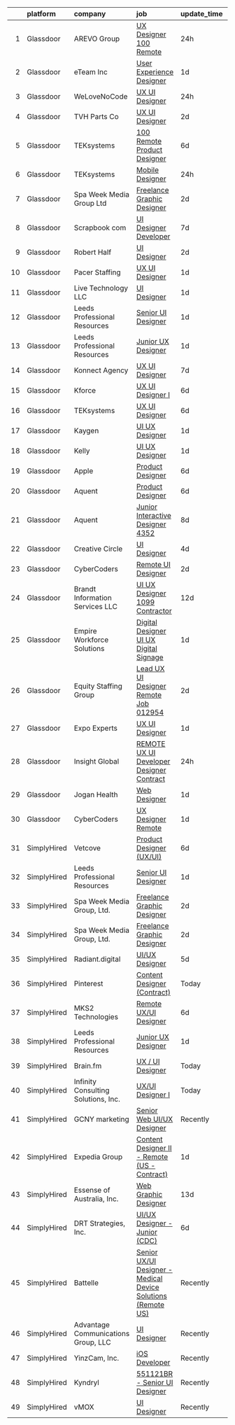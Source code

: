 

|    | platform    | company                             | job                                                                                                                                                                                                                                                                                                                                                                                                                                                                                                                                                                                                                                                                                                                                                                                                                                                                                                                                                                                                                                                                                                                                                                                                                                                                                                                                                                                                                                                                                                                                                                                                  | update_time   | location            |
|---:|:------------|:------------------------------------|:-----------------------------------------------------------------------------------------------------------------------------------------------------------------------------------------------------------------------------------------------------------------------------------------------------------------------------------------------------------------------------------------------------------------------------------------------------------------------------------------------------------------------------------------------------------------------------------------------------------------------------------------------------------------------------------------------------------------------------------------------------------------------------------------------------------------------------------------------------------------------------------------------------------------------------------------------------------------------------------------------------------------------------------------------------------------------------------------------------------------------------------------------------------------------------------------------------------------------------------------------------------------------------------------------------------------------------------------------------------------------------------------------------------------------------------------------------------------------------------------------------------------------------------------------------------------------------------------------------|:--------------|:--------------------|
|  1 | Glassdoor   | AREVO Group                         | [UX Designer 100  Remote](https://www.glassdoor.com/partner/jobListing.htm?pos=103&ao=1110586&s=58&guid=00000183ac1c9b0a9f630204607a7775&src=GD_JOB_AD&t=SR&vt=w&ea=1&cs=1_bd07cdac&cb=1665039899823&jobListingId=1008186496256&cpc=5EFBB0462F9C6B7A&jrtk=3-0-1gem1p6plkluq801-1gem1p6q8i9hv800-c6a109fc4b7fca78--6NYlbfkN0BCLW45RZuRc772PykXY_iXs7CHdsEvuP3whbuRYvlLzUPBgski3_CRPHCklom68OufgfnyGmehqYY5D6psnNEU3Tkqh43vct9hlhMgcxuA_nYMc48eA8awMLFrNdrpefARz6hvW1NqpP5atpkWdJb_ES3HBe9miWwip40AbVBo-Fag_eJSaAipqmQndgZXxTD6N8k42pD3rWl6r6M4uBcT-UxmZHMAn6nq7c-dFplwR07nxXJNH1uXvNNea3Q1KajUDmhYK6O_OMfp1okv6Ld5vr9LeD42f2pM0cp2ZzPKSphPprYU5rPZ1sjoROjiEn5BqG3quAiLJexi6HU2ofSktBPiiMFtxfGZkQTlKTlCTeCiY7HIBvXiurvR1Mc21loXRiY6cyN_IbpXvHi5azltuIBN4xNbui8JSIMwHYC3FayPuuC3V9HJ8r_5lkwOo5Dc6jkx0kGQKWYm3Sasgy8qTEJCwz-RLe3N3JZWMg2kGGPZ_KoaiB_FACycSAqnR0yrEiVqEQca0HkqiqnGDh7i)                                                                                                                                                                                                                                                                                                                                                                                                                                                                                                                                                                                                                                                                                                                   | 24h           | Remote              |
|  2 | Glassdoor   | eTeam Inc                           | [User Experience Designer](https://www.glassdoor.com/partner/jobListing.htm?pos=118&ao=1110586&s=58&guid=00000183ac1c9b0a9f630204607a7775&src=GD_JOB_AD&t=SR&vt=w&ea=1&cs=1_88e39008&cb=1665039899830&jobListingId=1008183436282&cpc=3BA4CE39D5B5DEF5&jrtk=3-0-1gem1p6plkluq801-1gem1p6q8i9hv800-a2b25515c5c8be91--6NYlbfkN0Dtmpfj98iB4C0jJJOWen3Era3IQfJzNZ4PFwBIKpo80E20bU78zJ3qEgsYTK5DSPznWHrABBfzGG8HtWEq6CanRE227831UICOnStcOCuvp3w9bu9zsbdeJzwTnwCaodl1_qcVUP-dEmOEhYtmiJkmaglaaHDF56PDHaVMsHxRn-Re0KDdSN_3QTJw1WZjUJ6tGKrjIs52H7WRegNOjJ-0FgP6UFbpBKsVTSiY5F1Knf82VsT97fLvL6AmxTEYh83K2hx4o7FnCSLTv06Z6CrOCXRrSskvl23xttXwhsD5JW_JbbB-W4z0_QMUsgHUEaT-RH35Edgw6X_zvQ1icgc2-q6yr1UZsvlPDpMNEv0LqZO5dJjHejR_zHJ0zufZW7nnjqQw9naVWfTCeHSxfzKimC6zSgHZ5CBQxacj9Kmgo3X7z7pHYBjio5ftv7rczTjItQLmJa0QU_upvyl62IZAGuQczSivZCmPLZAfqSgy8dbH_s26sLzlC8T7u60YKQH2sSBpsw51RmzSHYLdj4Iq)                                                                                                                                                                                                                                                                                                                                                                                                                                                                                                                                                                                                                                                                                                                  | 1d            | Remote              |
|  3 | Glassdoor   | WeLoveNoCode                        | [UX UI Designer](https://www.glassdoor.com/partner/jobListing.htm?pos=128&ao=1136043&s=58&guid=00000183ac1c9b0a9f630204607a7775&src=GD_JOB_AD&t=SR&vt=w&ea=1&cs=1_1adcc5cd&cb=1665039899833&jobListingId=1008186773880&jrtk=3-0-1gem1p6plkluq801-1gem1p6q8i9hv800-3590fe4d178254ff-)                                                                                                                                                                                                                                                                                                                                                                                                                                                                                                                                                                                                                                                                                                                                                                                                                                                                                                                                                                                                                                                                                                                                                                                                                                                                                                                 | 24h           | Remote              |
|  4 | Glassdoor   | TVH Parts Co                        | [UX UI Designer](https://www.glassdoor.com/partner/jobListing.htm?pos=109&ao=1110586&s=58&guid=00000183ac1c9b0a9f630204607a7775&src=GD_JOB_AD&t=SR&vt=w&cs=1_6c210030&cb=1665039899827&jobListingId=1008181314522&cpc=6BF42D0955AE9A34&jrtk=3-0-1gem1p6plkluq801-1gem1p6q8i9hv800-dfa17907e39ed4c6--6NYlbfkN0AvHsqCkho3iB9eMZ315WanebSvq4XLHcvFvsRhoDrh-lzHBipZYOYi_dAkvB6mfMampkPUgzYq5hikUq84VlR5TWPft_H5qjR5hyXwJRISQnXmsle4Zk5mJCcogZa-M0LTWYnc3PYWin1_j5nXfRsxJ7x6T3DmZQuOmsbAkLG0cNUDqvELtZM-6fDpp0qKk9gGmLNZcly8uFu0oM5OQdkc4bzECcVacpzGFGxq7j9sqCd3LUa7zXieGit0CbOdAlFX7Gj98ZkQVVXxiCg5mGVz3EvMqX4qFjwWNuRYpZY7_1zsxSm8jZ1DyiWa1uK88hqA9HyDhGn4PGa-nTeI6XQC_2JXmZL4vPWzPyrNJ13BuG-sYwlB81luImJT0kzR5uwYeKvbiLMZShjMQtzycWcsBzS6IAvx4T6N4qesu1U593KPwS-yMEcOIJsKIcLHtzRiVveYTMC7oyaLrFF5qlJCAV13nOZERsb8njr7VmdL-nhY5TE0LB-exG_gE1i8sMg0i1ZqjyuhHRM_rFAzeO9grz6cx6L6ny3QGXDi8R-GGhfq-OCkScqxj1QM8sI2BD8%3D)                                                                                                                                                                                                                                                                                                                                                                                                                                                                                                                                                                                                                                                                                   | 2d            | Olathe, KS          |
|  5 | Glassdoor   | TEKsystems                          | [100  Remote Product Designer](https://www.glassdoor.com/partner/jobListing.htm?pos=126&ao=1110586&s=58&guid=00000183ac1c9b0a9f630204607a7775&src=GD_JOB_AD&t=SR&vt=w&cs=1_369905fa&cb=1665039899832&jobListingId=1008172766172&cpc=3BA4CE39D5B5DEF5&jrtk=3-0-1gem1p6plkluq801-1gem1p6q8i9hv800-44432d57cc0f1c24--6NYlbfkN0AuKz8EBO1xHDEL7V2YF9xF3dC_I9B9i-Zw2Jh8clPMK3KTieKealHQMRxLfyLBLKJ4QXP66uOfd8FmCQ3UT1BNMPu0X8KDlnWmg-c6qTsuJoC-zhwBKqrMHH0jvmo1f0NkdLzQFcgBIe7NEkrP687viMG5poQoSKDrSdw9r5NobAkA9_Bj6Gsla4Qsyo8xnrtUiC9ivBCbnT4gDT4f8qlA9mAcSsWnosPBOw8M9ZE7BNA65hSkjndEDkTlQofBhqFWjnjSXYFooAkZmGBALcqHbd0_dfUf6wF5U_8_vmQpeP7LGHE8gEGAi5ZHqOuVySgWEy6MJmgJXAANv2fJsdCp_1KBBAUIry1_Q2_q2Yh2NcyTGG7-gQgwBApJ3Sc4krvDDYzMlcViAMNfu8-s_aFSDpbl4CFr-ddQJzIsPEICoxEee3DskNxc2o8v-wY-SQzM9cuEx1PDItBDCrq2SaiCoy2gnpH38hZfYhtXrrsnrsRNLpNmaPYeFUUeLh_gMdM-FYCOp_UuIp3ZcliWPBOrHNBfRbsv5G4vLaXuAhbEFYROGq8-Fa4QWhf3-CskrER1UBoByFOvi6SgZmNFLrirUTI6dkDa0Slhi18UfUbqwzQoz7_dcsCupquC4Yu0lelYiV545MZSbzUwdVljaHZsOo-6mgCtQ-xVfRZSmdj1s1moV2pwCU-0jr0nUIQeXSmo4kLNErFzwQQOxM0c8ZyH2SPYwzyo5R1Xg0iUIHNw2yNyc1o702SdxopXbYXlE2tihNaRUie9mEQEOeZOpZNdxd5COJ21TBXfgq5kvRqlbDDfihJ79yY2kpsHQ4sxroDen4AFgCb6UNQcbn4bOeAtPgLijqkZXdVn29uOjqx3vXZntK3mhRx3NYbkmTWasvdkqz083dnrcVfryuaJWSQM240Afy7yxEYEtwX2bntSNTm02HiAjoMcHr9gv8A7vjoJ6O0SSCBkFsIv-G-C-5Fa)                                                                                                                                                                                                                                                   | 6d            | Boston, MA          |
|  6 | Glassdoor   | TEKsystems                          | [Mobile Designer](https://www.glassdoor.com/partner/jobListing.htm?pos=122&ao=1110586&s=58&guid=00000183ac1c9b0a9f630204607a7775&src=GD_JOB_AD&t=SR&vt=w&cs=1_a4bfdf4b&cb=1665039899831&jobListingId=1008186451823&cpc=AC285F3A3ECA6BB0&jrtk=3-0-1gem1p6plkluq801-1gem1p6q8i9hv800-12c22d1d850e80d7--6NYlbfkN0AuKz8EBO1xHDEL7V2YF9xF3dC_I9B9i-Zw2Jh8clPMK3KTieKealHQMRxLfyLBLKK_8FihNomUc_AO9DGK-y-kY-j6exqdXQi9yKZ8W4BnVdR_Qxeu1BrDTaoAR1RwssuW-AWz3gNlZHpUhor70fIyp-NZtE59MtF0GVSX5GOWElCi0DywJDfWOJdwAYjUR6l_rZOuowvWETubK3vBpNvutAp2wCp7_m3nomUOMlXoo2gW46_-4r52qFsFaArVVhfSGc0cSXkJ797TZF510FyPC9tsaiR5quOToNHAZXG3_Ra3yZ6bk7H8jOXAvku7Oe9xCmnQQBXPJ-wV1LQ_3ODMxcanB6spwP4Z6VCrQSLykFDyljuZHj2S4te-0WF3dArZZarBZ89B8xMavrWEVqiS22IIxPGIpHFyfnZTDcjUsVpdPC03v8REs_za0zXlySCGsoTYk4OBsMqveWnbA8IQaL4lKERVgYHeJTqJObULPnK-DhKjJFj0BuqFrITMhbFhPEcwn3oIkWTcxWSsu28R5qCD3sShMh8yIq1z6il1wMUV3-f_XGmwryl0OHtA0mRJCRs46i1UVQEy8lQoAFUzVBGTSA0qwYy8yCI-_mUV4PkEG-rXauWBToowHZjKqbnoy92SeGIJSJpuHNsEr3E0NP7SAGUYl5ZGUmogpiWMbfj-djTdbp64RlQAuXUV9-HLhRSJ5XEJbeMGOB6JBx2Ukw8H-UHGc8ci4tE3wXVz-gvEZtPWL2GHpmsgN_6ZT7Sqe4P0JeMmKT9a1BjtVCIhsmFECp7R-lbPhLokTDx2ig-yuwqWJGiVklXO3azy4II8yRmJV2TqW40Vg_QeBTOJEWtf2fciA3mexkt0xuBHahiLzmaCi2pqw_UO2tK6K0yk_xN6Tyt7844lRQUXil3X4a_szDXAHDTZYE2WJJEl55rd5_X4niB-75Jao85vtxIem7qeTvhvgZS6BxiQNdyJtGWAsf8trGu7iopA-Jp1aA%3D%3D)                                                                                                                                                                                                                                    | 24h           | Saint Louis, MO     |
|  7 | Glassdoor   | Spa Week Media Group  Ltd           | [Freelance Graphic Designer](https://www.glassdoor.com/partner/jobListing.htm?pos=102&ao=1110586&s=58&guid=00000183ac1c9b0a9f630204607a7775&src=GD_JOB_AD&t=SR&vt=w&ea=1&cs=1_3f1d91ad&cb=1665039899821&jobListingId=1008181262791&cpc=A65DF3A704A48F9B&jrtk=3-0-1gem1p6plkluq801-1gem1p6q8i9hv800-aff8567d6b7d4b5f--6NYlbfkN0Ccz91IikEUpXkkAqmC46vnVGGSbrSQJDjRi725E1r7c1AqDusr12jHHKSffQxsfs1ettvMD2a6gAwyXEGHc4Mon8Fa7XS3go0xxN7GTYr-MEFGROXmPWd2L1VIFDWwC8xOUcVMxBaiy88ZX39fIn6vRD4Zr76ZG1tzqg485Caipe6zFlAEwFg3A25wEMl--WXZfMAK8L11HHOHZNAo9VcxTYQ9jfREaie6tY13lc88YGZkf2mElv8UX0_FUcvCdC-X3SDLKyVYc7fwr3c6z1GYOT7oEcgoy4YsDXDG0I1LoCOl9n3-FN_wAX566dNa7ihfarzAaHx-YJkh1gQNUS9FI3tYbuXdsAphLBABcMNfkSY5RqVCkb6GLqGNBRm0np9gjIbiV-0gEW4HCMViZNXTfJj1bMGMm0fcSiOPh3X9_qqaPWciWGxRiJolJj1CEI2KZpTZT7pEl6ut4NrxlmNd2eppxFRp2hcCV0NMv-WvoCY65_Qvvult99YOVuzW3k5QgLCFIqmG1Q%3D%3D)                                                                                                                                                                                                                                                                                                                                                                                                                                                                                                                                                                                                                                                                                                                    | 2d            | Remote              |
|  8 | Glassdoor   | Scrapbook com                       | [UI Designer Developer](https://www.glassdoor.com/partner/jobListing.htm?pos=101&ao=1110586&s=58&guid=00000183ac1c9b0a9f630204607a7775&src=GD_JOB_AD&t=SR&vt=w&ea=1&cs=1_cad35d39&cb=1665039899819&jobListingId=1008168650416&cpc=20E46BB5786CE82A&jrtk=3-0-1gem1p6plkluq801-1gem1p6q8i9hv800-62b34dc2ac0b666f--6NYlbfkN0C1yppl-0ekVUoPe3ZKhKQjCocelex8BczS8oiB1y4H6D5mfhWtO58RS_RPbOjQdgdRpZVKCGkuKevbwxgGfsFKUckQKEEjV0lThO3FJ3CpAhFzxwLzD4t2KKMDT4tJo97gxIsJtm8mFW-2M-9v8-Necl0GviZ8_EnnmdTJ12_ddQeQaXotJQFyCf0SWF8os7Cy86rKSjSis2uJfRVbHzMbXO2DpiFMVtSE7n_2CQQB5cYMqQpibk7tlarzjkF21FBM6ys-elJz5pfrIopQwunhX2Z-UTSRRlKJ-KDdALrI7GwYPJh65Tjdqsww5ADW-5ib_jVKRH2ebQ_vPipccTA6uUcohEMtiDapZhMWfSXE9c7my7SumEYz4iZ39JN9r0jd0VX3ei7hNd3UyXA2xPL8an-eUTXBX5NDDwpc_IENW5wNaJzkfj9mjAT-NMeS_uFvPq9mFf6vBq_SHaj0GO1stpVdumZbvyxN6CuuU_TR6fWN_Rr5RqIWsSedPghTEKsc6Xk7XqNcc4_nuIELpLnC)                                                                                                                                                                                                                                                                                                                                                                                                                                                                                                                                                                                                                                                                                                                     | 7d            | Gilbert, AZ         |
|  9 | Glassdoor   | Robert Half                         | [UI Designer](https://www.glassdoor.com/partner/jobListing.htm?pos=119&ao=1110586&s=58&guid=00000183ac1c9b0a9f630204607a7775&src=GD_JOB_AD&t=SR&vt=w&ea=1&cs=1_bcc2e5f6&cb=1665039899830&jobListingId=1008181309373&cpc=C4A69CCDBB3B9599&jrtk=3-0-1gem1p6plkluq801-1gem1p6q8i9hv800-54c2c1747816ef52--6NYlbfkN0CpzDdaQkua3np5pkmj49lKioZwmwxQ-yx5plwbYmV_M5QDgP5U2s8pTcIrES5uNWEKEzOfTa809o2Rnu2v6jkewTx1E61nzB7Rep10S9jJWnYUmBAM-CyiqP7OzEPgCR0WlcHnld8831fBGBXqI2LsLHLNL7F4uDiT8EV5f_hiSP4KGNtoyWc9gvX0EoFFJ8MOYs8WKiPNkJPCe9pdi_vQfoeSEpmc_5yBSDrkEZ0tWco4NFbgQGnQy9xc3G7esoblLFdxJ7ZENwI_uHQG0i8P-vbBCNkD79VIk6_OzZ_5TXah9EIZk3c2lJFcBOBinaYknwmDqRoK5wJDMPMcMqBxgOUm7UOYqqWJ4oyJnwisEpN1MjeKgdh4zPCX6JYyvNu3vyjmcq0Zu7Ho9phokBrpTSXm3Djhng_ntcJVAB4iZaZuCj2xCwXBeZ8ElW556SmyOcfoTfYAzNLMARmkhCYNuTBoY70X9G1IJzACYUMSekYv26YLnOIn3lwf5n4lj7-xUWSBQYoX7-mX3-FT6HjWD8_19tlRR1cSxmAptYsnJbx8ghzTAg32)                                                                                                                                                                                                                                                                                                                                                                                                                                                                                                                                                                                                                                                                                               | 2d            | Minneapolis, MN     |
| 10 | Glassdoor   | Pacer Staffing                      | [UX UI Designer](https://www.glassdoor.com/partner/jobListing.htm?pos=117&ao=1110586&s=58&guid=00000183ac1c9b0a9f630204607a7775&src=GD_JOB_AD&t=SR&vt=w&ea=1&cs=1_f5aa1308&cb=1665039899829&jobListingId=1008183267412&cpc=3BA4CE39D5B5DEF5&jrtk=3-0-1gem1p6plkluq801-1gem1p6q8i9hv800-39fc315f9831da2a--6NYlbfkN0C9NbM5eTIyBy5lsQEfjp0LiR4ZnSOO0g4plUqowSZMmwKNhg9sK_ssyMkRY9ssskwUouF16jOGolI5GI6Ra1sLXFsj5BsiRidYcI6ur-Jww3E6W2vdbxAJrCy4xbLZm1vzZmdrVUSG_iLriCnJBcgfAEUSU5hhC-vVKOEOVhgxnUg-S15IFM9Iaj-65SN2qcBZRMNvcqRkNLjmXWQxVDLx_-bB6sBf-GjY31NbZ4p2sA2o9Xyv-B8FNnCQGIuKDSTTgowW76AUk-mKUw-ykyJkBAozOwsaCRyGi_bazg8mpv4rBH4lD9qhVBRH6HYRHGeGJLZeNia4_PBX9_VepTbF5N1jnqYthSf9Z4882X1sKTObIPzZOrHEQ7H1jZJzFMh7qUhxj76ksnz_hg0y-HQpxQ3Sc7nl99L8fCFsp8gJI5Xj4m186CrKiljY_4r2ofAOFwxWd9x3Y8FS9bg0EA5sC9gYBpyRGUTFuY6aO3tgNdiKmfrle1AkJQu0pOL4YWo%3D)                                                                                                                                                                                                                                                                                                                                                                                                                                                                                                                                                                                                                                                                                                                                              | 1d            | Los Angeles, CA     |
| 11 | Glassdoor   | Live Technology LLC                 | [UI Designer](https://www.glassdoor.com/partner/jobListing.htm?pos=105&ao=1110586&s=58&guid=00000183ac1c9b0a9f630204607a7775&src=GD_JOB_AD&t=SR&vt=w&ea=1&cs=1_2cb60682&cb=1665039899825&jobListingId=1008183607488&cpc=ACAF1607C5C1E404&jrtk=3-0-1gem1p6plkluq801-1gem1p6q8i9hv800-92c4ecf9a4398213--6NYlbfkN0DLxniXb9xd09bch3T7EymxCrgj1jiT2kSu__xrmi42oGxIZ5iwolQYt_NHuNc-Ly02zgKKpNc9nwUmbPAmKYKeStebBsMV6r8WXAt41KKwtJeGSeEi-ffia4EeuIgHLDd7QxTbaLoiDU7OqqwYa3ArDGvEFbsIODnRtCc3l9tydN_y-UWhLQ6Tm3cu_cd9-e-4yeX_zrrx8bztSS2GltAkfjYGvnSQOrIRTg5FTnDDwGj-odYBebIjQ5Q6be4wOpaqzUuef60b7EuTtAP1U_kAcKbDKAuVrbAdkKffry9pecQore_WHyfmFwDTx5tqsMPLjtLJmy5W71ocDnzGZLQxnyAOevrW_wass-Qs4rjoC3k5iQ7GrQN3q1brJhRw5Y0QF3k_lV-AVWtlFd8e729pzrrY_rthkSIq3Y3r5SBF2PaFoibpjWz1byoV7POYdm1ik4oAZn-DZnZOpMRzG1lkh6B0JhUw93l0y1_CWGHGQOVC0BHXH392Ht93exnje_tBf8JKD7Y7jQ%3D%3D)                                                                                                                                                                                                                                                                                                                                                                                                                                                                                                                                                                                                                                                                                                                                   | 1d            | Allen, TX           |
| 12 | Glassdoor   | Leeds Professional Resources        | [Senior UI Designer](https://www.glassdoor.com/partner/jobListing.htm?pos=110&ao=1110586&s=58&guid=00000183ac1c9b0a9f630204607a7775&src=GD_JOB_AD&t=SR&vt=w&ea=1&cs=1_b5f3a729&cb=1665039899828&jobListingId=1008183921742&cpc=4F748F1840550ABC&jrtk=3-0-1gem1p6plkluq801-1gem1p6q8i9hv800-ecaca858335cee5f--6NYlbfkN0BB9jqTnU8di_J3dSY3CMNNlo3fz7gezuGSB7sf3ybGrF66JtKk6KJGryBPIk7Yy2XrQ7sOG4DUZiC7-nTE3E0SlnFCVi2COq3vE3NLLb8joYpHGkvSqJf6XMLQ2ZqO0U5z-P1pwUM8QLFt0J9hSYsS8ZFlCLv0X099tnPyAV1fXech6gxP0IQFR5Vm7jpJIZT0B9n49ZT0TQJLrBYLQi7Z9HxI8PsIkHpOcB2LR3vCt_2H7RNcnGEkt9j-aNtUXM3AavojEgh2PrUaWBcG-YTww6f23BWTaxxYjXZFa_dfSvg7G1nURxp18wmrW0ea2J-fjSLOjLYLk9nTO71UIix4Mpy1br3ArGXdAoECMJgSvHOF3qmbgakRWqS1cLViehh-mUe3cycDjAsw342nV7boZXEbyTzd7SfR_c8d1uwZSufGJQ4OjP21JNECYUAvM-8IcLJPfN7RnkoGY8CstkIbJGUX1vzQNpDhJAUwQLzpALtzD2k5Z-dDhoji7bvzLhj9CohGesK5Cw%3D%3D)                                                                                                                                                                                                                                                                                                                                                                                                                                                                                                                                                                                                                                                                                                                            | 1d            | Remote              |
| 13 | Glassdoor   | Leeds Professional Resources        | [Junior UX Designer](https://www.glassdoor.com/partner/jobListing.htm?pos=107&ao=1110586&s=58&guid=00000183ac1c9b0a9f630204607a7775&src=GD_JOB_AD&t=SR&vt=w&ea=1&cs=1_9154bbc7&cb=1665039899826&jobListingId=1008183368915&cpc=B076152010A3B66C&jrtk=3-0-1gem1p6plkluq801-1gem1p6q8i9hv800-0564f487d94262f5--6NYlbfkN0CLOCZTCChuiihVjlIkYrxs7DSyKBCTKtCFQmuoXzF4l_jhy5rhXOPYk9JiMIL8flmTacUQGa091zqZXcWus9YjZArZ-VRnM6d8VPkLX-nbux_QrsG8QHKa0wFoptSDh-r_Xvp6UnrPgUHn1JQxxkByWq-DRmPtp6PSUFx03KiRkL736groec_8gW_39cHV-fz0ZCR6NvO4hXXEHWrueGVVZYrs5v1aNluJ8p1HV-O3k7VibAJC-OdEBpdwaU9LspuBrP9HsqnXDr0K2nOjNCUJ18ijVfTJypuL8LbtTNWyHlvGkWUVxhYwzT4KUEgtg3flaZIkCh_X90GTyp6i1HYiNVYWMUFhT-y8xKOO5H9EtOX9AyKn7wUlU0jQtfeSiMWwibE7oT0LWUgCLFxRkqcez27h-cyEngVq5xmZTd0vk4wdV53u1vLoNu-lKNFhxKBSWWiSdtEnLq6kUr9iPGTwEJrJ_Plq1nkOykka8GWo5rz8A6g4of_StXDn5s22Mmr2VTF9wefKuA%3D%3D)                                                                                                                                                                                                                                                                                                                                                                                                                                                                                                                                                                                                                                                                                                                            | 1d            | Remote              |
| 14 | Glassdoor   | Konnect Agency                      | [UX UI Designer](https://www.glassdoor.com/partner/jobListing.htm?pos=106&ao=1110586&s=58&guid=00000183ac1c9b0a9f630204607a7775&src=GD_JOB_AD&t=SR&vt=w&ea=1&cs=1_4ba6083d&cb=1665039899826&jobListingId=1008168438925&cpc=1D891ED3EFC3904E&jrtk=3-0-1gem1p6plkluq801-1gem1p6q8i9hv800-9b61eef49c5311ef--6NYlbfkN0A-7AasZqH9Qn1Anb5-SGr1cEoKuvdHr_Nh2LwbaEhTGEydg6s1jxro67S5AJCHI4rCBnE8SwSEChdyMxCt7PW4zVyycmXIqTm8Idwfu1X07f4opH2Wlp_JY5FDsWaDDWmu8V3Hj2CCU_jidTElN-oSw1EgEgQMTamuJ_XaRKgvdppN0e1kKCMBxfxR7c6NgOI6_r7zIYfwD42SAium7iKuGcmRnUTxtX6ZXHavdX_LHcritib7vh4EZhCqMJ14TSuMS3JA7_2C5s3fQwiUnWuUhcZdg8CK7nd8t__aOzAnpI6rm5oKA0MjKad38Z3EPmiwT6tSQuFgVTNXZX6rPoagUO_Bq5R4zCmzszhs1qDpXWTOTN9gMR1t10nOPclx2yTDs9DJFQx6IcdH7PytbcuhVGZ--ec26bhvNDw5r03c4KgwEtHHgfxcNpB8j9DskAHUTOjX0mBSgDVYUyTPgDHGkV5fOKK1-n9is7ApdZ_pd9adZugaC-JBY8S03fSWhJQ%3D)                                                                                                                                                                                                                                                                                                                                                                                                                                                                                                                                                                                                                                                                                                                                              | 7d            | Remote              |
| 15 | Glassdoor   | Kforce                              | [UX   UI Designer I](https://www.glassdoor.com/partner/jobListing.htm?pos=127&ao=1110586&s=58&guid=00000183ac1c9b0a9f630204607a7775&src=GD_JOB_AD&t=SR&vt=w&cs=1_2b7b633d&cb=1665039899833&jobListingId=1008171475889&cpc=3BA4CE39D5B5DEF5&jrtk=3-0-1gem1p6plkluq801-1gem1p6q8i9hv800-3ab42b1185d3fa71--6NYlbfkN0C5IatSLh_Ak1q39eQQoPIxD737RW9NeiYGvIRXkrLjEBkC4LI6KweFWWPiS1PvvlwxA2m4CamoTu43ggk8x5ru27SDEzrIGMmxOEmof0gW5MtA9yf-BhZV2xHGVSZBA8jvL8YLIg46XGhswggSHWHv5K6RrtRPg8nolsFxtK5FWC5CsQBQdY1V6aKjkeENuISV3VQ3q2Xyad4PxOJI1uSVfHv5BAvzzQQag7pEl27mwIK1Y-Ef_b_CFfRxJNO4dz-v9LcCUp_KTbGSWZwwNM1lCQu7CaaZv-LaeTUuAjZwd59QyxtVo1BsgB-PYKaGsO0Up4QcL2AckqksjpEL0p6ggTu_4wV7ywUvaEFO8VKTIW6B7j-X-gL9APgL0Mqx--L9bqkZadcgJdGV_Uv7O0r2MLSmkTYG1mJuAxHt1XtDfo_qsyZT5Xk3NgG0IvbrM96spktZmRg2nXgPjkAY4_PC943VF9HlvxzwUrvaV3JhDuUVjjh1b0a8SAa7j05bXwW_-UWBwifekEuzJ1Ub1zBQPAIyWoy5e3imCJPade2_m-ixFEtZJAai2sVmOY4qcVXEwtJIxy1Qewx-m9K5lk_lRCrqK2II1NibePZUgATIWg%3D%3D)                                                                                                                                                                                                                                                                                                                                                                                                                                                                                                                                                                                                                                 | 6d            | Mountain View, CA   |
| 16 | Glassdoor   | TEKsystems                          | [UX UI Designer](https://www.glassdoor.com/partner/jobListing.htm?pos=120&ao=1110586&s=58&guid=00000183ac1c9b0a9f630204607a7775&src=GD_JOB_AD&t=SR&vt=w&cs=1_dde34ffd&cb=1665039899831&jobListingId=1008172766180&cpc=9908D8D4413DBB8A&jrtk=3-0-1gem1p6plkluq801-1gem1p6q8i9hv800-90ebe2972b67f183--6NYlbfkN0AuKz8EBO1xHDEL7V2YF9xF3dC_I9B9i-Zw2Jh8clPMK3KTieKealHQMRxLfyLBLKJ4QXP66uOfd8fYlyUkRWqt8kkeRvAaxr-d9sAlGLo2E32e4qthGQE_TY1B5cH1PYVB5JkENwHMk9qThWErUfcAi6IsTFkH6tEKd4rzI4BQ2pvhDMRqMRzrK8rAKEmWfykAL56cgb9C-B2AOvTJMuG1oWTIjS-8yqEtTKxnwg4YGcPCmaYxl14guWtu1kc34esq5svDdhpkSdWTFrwKdBlL1gP8cdsY9PmARORYjfQR4yaJXhSNHC59QYORyct_GWMPVU0MDeahGyDOtbCKSBlEz6_7SnCjakvNHSFRhbMQ68D-BpEGsmkKL8jcKuQq1D4sroY8T7XuWGC5STwq1Uzo6UI95TohBRd0V8y3x8tM867-QNfZvo4-e-0_uJ__qY02K36g5j6y_TWfGHk4Ynjh-n1nZT-9mIq2X_JZAomLk7S587QQ00Q9MPiL7F6ZyTIQF90taaQzBCU6GVVV5tBO4g8Jl8XE-sXqnVUu9y0shqoOXAPRpO7b2rgbLwnlmxAI0jtqLjc5PycSHdmumq1LWyPTQ-FER-zyjcepLqBIHCleIDPj63Y9sncfr9o5QH73dPh1NT02bGxAtt6TOIhcEnxZn8863--nMbCpg3RILK-pJuT1Cs1krZTBi0HPhIyGYO8_fbsHf4qEY8xRyaZlAn4TahhmvcbZ_vhk-ffJpJznXsk2G1AmOVxKY9yGsv5n94Xy4ze9toe3xflOdLoIA5ysSkcirYvVXkUzO3rUZ6mbsfyQSBg8LyLzS8xFpPoHqRLqhUEe1dzaLaHkPvyA3f8pqiRRdQi0GwFWQKVykLMyNQGex80CfEjOtxG6P7L-cgyfzj_yeNuWO4bn4udLMQUVS5SLYQ1py7SEtLxotsMF6YWb8NaHnCr8Na8jUGWcAtw53-NMLlRD9jRS6W5XFU79C8IUYr8%3D)                                                                                                                                                                                                                                                   | 6d            | Greensboro, NC      |
| 17 | Glassdoor   | Kaygen                              | [UI UX Designer](https://www.glassdoor.com/partner/jobListing.htm?pos=130&ao=1136043&s=58&guid=00000183ac1c9b0a9f630204607a7775&src=GD_JOB_AD&t=SR&vt=w&ea=1&cs=1_cb75905e&cb=1665039899833&jobListingId=1008183914138&jrtk=3-0-1gem1p6plkluq801-1gem1p6q8i9hv800-bdb59580bcf41903-)                                                                                                                                                                                                                                                                                                                                                                                                                                                                                                                                                                                                                                                                                                                                                                                                                                                                                                                                                                                                                                                                                                                                                                                                                                                                                                                 | 1d            | Remote              |
| 18 | Glassdoor   | Kelly                               | [UI UX Designer](https://www.glassdoor.com/partner/jobListing.htm?pos=116&ao=1110586&s=58&guid=00000183ac1c9b0a9f630204607a7775&src=GD_JOB_AD&t=SR&vt=w&cs=1_72c40243&cb=1665039899829&jobListingId=1008182782791&cpc=8795CF9063CD573D&jrtk=3-0-1gem1p6plkluq801-1gem1p6q8i9hv800-89a4dccc86c886ae--6NYlbfkN0D6qFSVCaa8tXn-rJ3OcXif2lPyFmwsE2iZBGE4YLg1gz3DzxANTQL26tb-SQ4b-KAEXPtitjBwPVETURBSviTKoSEKM9aTKyx8NnMIxNvSOfLs6SFeM8dj3IDUNjo4Db28CyRY2q2TqDh9IGy3XdnKPOHazDWRAJ-QzisS3PJgU6dYu2hysi25qZNhsqDkOjs9cP14E5k4OQ83aTeVCnKo1w0FXDSSUXERTv5PdipeJx5GKoop8h5U_OiSMFk8OaLdXVOtfejzUe4r0kYreTPHlGHFh38ujYA1tAQuNiFbJ5O-gARrHhi9iDPZX2F-h-5b58dMKXkbVX7geCQShVkbk-EKh9dIkHWYp45jQcsHE6LfkmJN38AefCd-7ud_noyMkhXY7R4KW4DorC32oN_OeaNCWQl_IvC4t4bFW9HVYcncKxvP4GAkEvBNH86115cdrQnJwjDu5JntSir3f64_DTrpa_FTWy4HjUW9sBPuPWQVjpbLYeKPbw_mBzksYyFG5atN7_5IasOEaQc9jYaGRh9RrrMPBu6wGSAtZSlHk2D3NoTjBml414_oVn6RwvmFeE3s3mPghhkBSFFV8n6p_YEqluUQq1cr2bpJiJwRq3mdpSKR3wVNg_7wNrtmD9pmuZ773fW9pd36lJ9CGU1TJ7jdQC0qI5t94fVoAixyWJ0x7R8isToebjK8KuntFVsBuBmoSr12iTe5DjDrJ0_OmfYv6UYxRAk62SdWp5k7hd-oFDbW-NNy2qagSLTfI0Fy-geAA2V2eabF9KOzOaXq_XCVMafdEeUTkR89iBtlJxI4Ndx9b-ZQeERDaPxDMlnJc-G1hb46Lnt0DaNGyIYaXgwrMjRc3uKbDYmrKNasVfvh4SCfvcbKuynWYI2s0WRG9QxPXRf1r-8y6a_80gQFkbhBHFENNocRJJwBj0Y-K8ZNWP6nCNwzgM1c69LHXLBbz6HSqL3LXOXc5DSY8xZXp38To0eVvBFo3oojEfIe3MMA67LVeyXFK-B1YQh1JiVJbxWVt7lt6dqcu7uqeAeRut3H1V-Ws8-8a4l72-H1dLn0ITnrgHsOY2yMkv3SoxrLCd1JwNcypHP2y7F7MWPvdgtzQxgN85HupKfDGgOVqQ8ndsy9KsVSGfO90EEL2Kp12RQg_E8EUso5kOUlc6x-AbVTYCqSXA3gvq4G_Wd5Yww_jG7z0uP6p1jHWqJdXZhJ1Dhl6MH_-cEiw1ta647n) | 1d            | Playa Vista, CA     |
| 19 | Glassdoor   | Apple                               | [Product Designer](https://www.glassdoor.com/partner/jobListing.htm?pos=114&ao=1110586&s=58&guid=00000183ac1c9b0a9f630204607a7775&src=GD_JOB_AD&t=SR&vt=w&cs=1_ca93ffb3&cb=1665039899828&jobListingId=1008170405461&cpc=3BA4CE39D5B5DEF5&jrtk=3-0-1gem1p6plkluq801-1gem1p6q8i9hv800-d1ba3db3d83697d9--6NYlbfkN0BvKrLyj5gPmtZO9T8euul8TCxuuKNOtzRJOomxnwSEodTz2Bc-sPZlt2Zgji_QUXHkPM3jqOHzStGlhheBKLpiRjq87-_z501FzTicb_Ar81KaCRQvJ5NQYHOsJZQrsqDflepY9xsyluW4bvTu_hkjlS1C2Ncz5fGHGboHB6iPYUeDMMenY_J5-pXRAkpSX4kP9Tprh6ncoj646wA2ZmEYF3wWKOmllt6C--9Q8HVNCbyJs6miwSHndWd1Uui76sXS4Mbnz2mLu2ueq2N3ot_mgqxElhWMzk2tmhQlyoED3x10qn6IeG7vMThhmUdmONR0T_IVtHtlmo3mKB1UA3OmHcGdKEsrVYB_VWnjhLu1gfyKHVPoN3gm23tKBf3_ahrLOGxLaFvx0RviVu8gP1_kmDpn86dBuFRgtKCKvbBVAYxW23M2RrxfoPgimahUPw1VVYEjKHeTRwiKcRQm2HC--D_pMEM3l0vTEGCSReHv4sbt8Qf2fhwnLb5ggEK-PVw1IKG5AImeMc36UEtEfUTx2Rs2rrxaKMRHnuDTY-xztvMp8VuQzJlrv6q94igVNrpZBzu0Kj0Puh0cj1OEkmSgWpweQ6tW3aAqfcvuVYH7DkdhmNwZBReLx75NMoPz5cu4Q3v_eM-qHdiTLyz8KwoZc6_Yfx6QkcV2V6CLNPRKJ8m06rFltJOpD-WpFSNs_bw6vXA7-YeV9Go5Q92T8q6PeSPF3syveD1kklIAeUSK6f6O7ERYFy48B84OGFNopM7ufJeEljxairgK2KxpcPe7iicC0hDSiMVFdMz37AvruB-3sfI2AKYXxaQHjN4veVISugpwpE0MBLSaJms1shnrxeVLE7Qs9JdyDXZ93-2c14PMUFtmybVqScz80B3QBoPGc9ZjPymYgqa4SZx7fJ7WuQPu_s3M3wwSY1sepVveMcd0I5rGO-N4hYfXfvUFFM6ZGaQKKKzZiZFdQoK-Fi-_qq_9JpK9J4HLICsnySbnwH9wdFRomzQ-)                                                                                                                                                                                                                               | 6d            | Cupertino, CA       |
| 20 | Glassdoor   | Aquent                              | [Product Designer](https://www.glassdoor.com/partner/jobListing.htm?pos=125&ao=1110586&s=58&guid=00000183ac1c9b0a9f630204607a7775&src=GD_JOB_AD&t=SR&vt=w&cs=1_a2920002&cb=1665039899832&jobListingId=1008172136205&cpc=9908D8D4413DBB8A&jrtk=3-0-1gem1p6plkluq801-1gem1p6q8i9hv800-cb7183189d2fb25d--6NYlbfkN0DMrcEu7yrtATojKJA7cEzGQ3FdRGWLh0CZQInL4ECGI9gD0Wolx9R2EDT7B77c2cQJZ-OMjzISd-os5H4SfGz-b_DBWqh1uZXgxF7g_Q8nFtRJ-bVvJfs4tV4LcyUOiYqT5ehKRPCapVmOTA2B5zIYFEIqTEl3e9iiJqvi2xPmF4vaIAdO1B79cdcYVNb39KIXPfi7uw7FrXrfArT_3FalkuZNixR1vgqD6rsNTWS83ApcSyUYAbIfbwDdHT0TyBu-VXXdj8zvYwCyRQdVTMAk2kvCmItJrXFTxIpBBVbvJf8w4doztSR4uQLbpNyxmU5wH5wlU8CSjRstQ7HzBlryZk4JODd-K-vSnH5GzfTIN8s73ADgLlNdnrksIPe2LinTvfEWiUsi1UsUztUpRub2-RZyerzWcncU5sL07Soy7GB6k1dWJbCD6wY7FgD3VV-ANv2DmckWejPh5JDJEvtRaz4oRIJLeEk%3D)                                                                                                                                                                                                                                                                                                                                                                                                                                                                                                                                                                                                                                                                                                                                                                                 | 6d            | Remote              |
| 21 | Glassdoor   | Aquent                              | [Junior Interactive Designer  4352 ](https://www.glassdoor.com/partner/jobListing.htm?pos=123&ao=1110586&s=58&guid=00000183ac1c9b0a9f630204607a7775&src=GD_JOB_AD&t=SR&vt=w&cs=1_b93d62d2&cb=1665039899832&jobListingId=1008165513680&cpc=9908D8D4413DBB8A&jrtk=3-0-1gem1p6plkluq801-1gem1p6q8i9hv800-bf130ab23b83691d--6NYlbfkN0DMrcEu7yrtATojKJA7cEzGQ3FdRGWLh0CZQInL4ECGI9gD0Wolx9R2v-Aex0-GK04wuCgzflPBRkRQfW92hu5bdB7I5i80oD0xKC7ZbT0oWx1mhDK9tT_G3lq83ALv5_npUo_hMljb4KaRsw9wJdbbIoRv6v9BEzOoHSMB09PFnCHeHAYYqs6aKRxJ1WA5_wjImLSNvg3At0aipLr0OqF90SzVdZwIvdGjKZId2_Efz70XMcYInKdEilTNzLsC2r53wsGND5157fF7AyH3uK1BkuGKFmabe7nx-c5ss_iIJB4Y0tjECH9afmNt0A77UhLYd7nOgJo2b_rrhEzQh1ihl9GQaA8pCP6Au1xrIfNo41yduJHiLaTPD8SriZwqfAaJOzG4BqpY_hR7TKDIzmI8ej1qqa-7mBj9VsB4O0OBnve0nYmjaDPoJkt7lZKjxuhsRrid7ELrzQ%3D%3D)                                                                                                                                                                                                                                                                                                                                                                                                                                                                                                                                                                                                                                                                                                                                                                                 | 8d            | Santa Monica, CA    |
| 22 | Glassdoor   | Creative Circle                     | [UI Designer](https://www.glassdoor.com/partner/jobListing.htm?pos=111&ao=1110586&s=58&guid=00000183ac1c9b0a9f630204607a7775&src=GD_JOB_AD&t=SR&vt=w&cs=1_5625ff2f&cb=1665039899827&jobListingId=1008176793609&cpc=01657B10174A43CF&jrtk=3-0-1gem1p6plkluq801-1gem1p6q8i9hv800-94c2c4bc70232640--6NYlbfkN0BPwlZa85gbT4Q3XYQoU_uQn0Qmw9zd_9UNfmcwtqAVud1yvyq1Z4UAlx1bxhDUi3KM_5u2pzKKaQicN2Px2d-1e9TgWXchnI3xCKokyWPApFwzoZOSH2EV3aP3XPk-YJYOzLgrZHxk0jX_A5t9CCYIEExXOHsCeUwNURfXMQmUD5sZ1ePDfYoWrLtWee0qgRJxsAqdcKLG8anNyFi0O_z9ImFeQZqnxGTmEWVMW-T8oQY9lyHLt6IIAYZfz0Rc8sUEvp5_XkSYPv9zc0DuRurq3TEtizBCw1SdmREr952Xt7rbb4hQssUlUWVK5cqz24WraZqKd2LLxBpRJL9udJFRC5KRJqmBgc3zTXA5lvK9ez6AVy9dbkW7DOX4LEj4AP6PSzKjwcm7-jsgNaco2fJTMkIY-YU4S1YbXvDdSQlcRI3nF3pB4xx5QMVtU0qgnqzrrvMQJEHGL3g1x0gfTZHgrfGwVw1rtHBgmS98iUo5q9F3GLPPArPHCRNgLiHTAVOECHVY62ppzDh17rIyY9qn)                                                                                                                                                                                                                                                                                                                                                                                                                                                                                                                                                                                                                                                                                                                                    | 4d            | Mountain View, CA   |
| 23 | Glassdoor   | CyberCoders                         | [Remote UI Designer](https://www.glassdoor.com/partner/jobListing.htm?pos=115&ao=1110586&s=58&guid=00000183ac1c9b0a9f630204607a7775&src=GD_JOB_AD&t=SR&vt=w&ea=1&cs=1_1631e02f&cb=1665039899829&jobListingId=1008181923421&cpc=FB7E4A1762AE5BEC&jrtk=3-0-1gem1p6plkluq801-1gem1p6q8i9hv800-7747602d78bad512--6NYlbfkN0CpFJQzrgRR8WqXWK1qKKEqALWJw739KlKqr2H-MSI4eoBlI4EFrmor2FYZMP3muM3gkbwWu4RJppUUqutDWodvdAdtfmVWe9FldzAWi_W39JFpWaMpCc5GNSNUuXipttHV8QoimdNKTCu5_OjWjMvjrhsa5Urc-wsnNJMmi8OVPGOxvmSZ-zz8kcRLCkXY5YeliB_9Q14TBmJim8bIpAwxEG35WFmZTFn22OGHqobYr8_sTTc-c40P7QgPdrVB6CUEVJvblWVt3KoBP9QxmGYFUsb40DyAMKqodRQkoTdyJSpWVDPQvATgHPuUZeRv0Q4AIsG5zSZQ-SZbdMXzGlid-Ed2arV1ZOPiqPpE37pFiL3lUKrWHHfAORYtnCWiPHUMReFXpNkqw3vp5E5sHE8JaQt2ZoXXjqeO4NzffOVw0MA1rE5vBeLIgU0nud6pzHZOJc1ClIRTHjqN3At1Ns2D2Y-oIG06sX6Ozhm1H3tcI39djszWFVmX-SYXYBjtUH0HcdJoa8HiwcEL5TYKeTND_PGnUQ2hW3AR94fXgPoJE4PzFdCA1sUDT93BwVX9gCrcDApCKnIRG_dE_qtYGj5WkuF0a11eSdwTzCwZr8cokETx1gPTAS0mvZsrpxNfRD86vXsA9c8E0iBcPflFTbzFo_AJCBuBQR0_uE-0pBYAUrzk0ox5NWd6WYaqww80gHSCB1hku7FskQ02R8L4CLPeJF9wIO0pwg2Gdiq8HgUFwc4b3ASzuubECTFdG2FXixqe2R3fjnfI79OnYIcBS5KVfamEFXzNk2ZnGX52k0HZakaQUN93_E5q3kxdH6Jp9ENjY35q6HE9TJMj5b9WLCHz5ls6o_KJESIp8-72PLp8IDhq1vnMj1as5Xax43eyzWoqcp08VqyBCMCeeRdRwXaIUFdWGR0fsBUW2wqgxdWzLxRL_FSEEtV4fpXlSUiiP5mM-qKDbqaHNFzLE_QvL2nFt7MHTJsqq74gh-3t5zwCScFW1UifhwHzLCcFT_CFcYYLW88f1NOEYbBzmF2FdM8I2GKf-Jx_0o9Q_7okPBbDbQ%3D%3D)                                                                                                                                                            | 2d            | Los Angeles, CA     |
| 24 | Glassdoor   | Brandt Information Services  LLC    | [UI UX Designer  1099 Contractor ](https://www.glassdoor.com/partner/jobListing.htm?pos=129&ao=1136043&s=58&guid=00000183ac1c9b0a9f630204607a7775&src=GD_JOB_AD&t=SR&vt=w&ea=1&cs=1_0a53f28f&cb=1665039899833&jobListingId=1008159270200&jrtk=3-0-1gem1p6plkluq801-1gem1p6q8i9hv800-13f81370ffcb182a-)                                                                                                                                                                                                                                                                                                                                                                                                                                                                                                                                                                                                                                                                                                                                                                                                                                                                                                                                                                                                                                                                                                                                                                                                                                                                                               | 12d           | Remote              |
| 25 | Glassdoor   | Empire Workforce Solutions          | [Digital Designer  UI UX  Digital Signage ](https://www.glassdoor.com/partner/jobListing.htm?pos=108&ao=1110586&s=58&guid=00000183ac1c9b0a9f630204607a7775&src=GD_JOB_AD&t=SR&vt=w&ea=1&cs=1_67bd86e9&cb=1665039899827&jobListingId=1008184066319&cpc=2CAED5C921A5F994&jrtk=3-0-1gem1p6plkluq801-1gem1p6q8i9hv800-a97a053d2c43038d--6NYlbfkN0BhhhzTg5mrYii5qsI6KLAJ861Knq-wjVpxdjddoQLPfhya-xOzJkbr1yF03QNooQLubXLs6t8Y2jSr1LnEmPHiuCpDTJ6DLALwGtBLOimNWq2eMYgJLzBc8yXX_nbwMf9pMKQxMFIbiPT5oExEojjAnQKLoXpjJykzngd0P0o29AvGaOrLJVV72Glfs0Fb_98Yiqakvp_FELp5M8-xyXUkDXS-tis_dDVQ2EsS91UB-qeDDOlQc30VD4Wfvh-gs_LlU_qjMjt_VER78ut3yZOKGZ2F0PeIVucmvfwJeMVo-gUenwnIn-UbaJ_R8uaMEYxs9wJ8dqONNEN0VFVrqIKjGIyRFVRFxc92FYYdpZb6sN4WwbzjVo22YxuLR8luzWpML8BoLHFmEQheBUEldAoa6QdisTAe-IJEVcesgoJdQCL_x0yIWBIkLNVAtnBTiZwrBKlfbaGfNgM62WrZzjHhryqSYD3vYaHbwpTlv84jhrCXmTGypcGWjuJTMM3Q5o2Ii2s0IA1sB_3c7p87xb7F)                                                                                                                                                                                                                                                                                                                                                                                                                                                                                                                                                                                                                                                                                                 | 1d            | Remote              |
| 26 | Glassdoor   | Equity Staffing Group               | [Lead UX UI Designer  Remote   Job 012954 ](https://www.glassdoor.com/partner/jobListing.htm?pos=121&ao=1110586&s=58&guid=00000183ac1c9b0a9f630204607a7775&src=GD_JOB_AD&t=SR&vt=w&ea=1&cs=1_266814f4&cb=1665039899831&jobListingId=1008181237415&cpc=3BA4CE39D5B5DEF5&jrtk=3-0-1gem1p6plkluq801-1gem1p6q8i9hv800-4658eb9d48f9bc9c--6NYlbfkN0C1yyJIapRlEdYOhDmVropYbNu6_NST9zaz4GWjsOuGwSr2S_wuxMSgMUxyoNOegNLn5vqpKcVZeKFb2L8DvReyOQFtBIs0TBC0UFtrWFn11p8bUyBPxZ3TgOljAsBgeOaF1z3UR8UDGW5-EYgkLnbCN1yHqQRMbfRUfvCBLX4A8kSCPylsrzCNC8un2RnvjVQ1Tp1yHX63KphMrbKVMMUQVtKDxebdzx7JS0fiMQ5FF3f9YPDUHaFiP_dpyxBkezwNWSdYhyEUnfKINGKMGgi4QiL3GFi40DCZdOLySsY6g177M0lMQP8nBM4hAF_Vm4epcJcNltIgOKDbGsAt1yvWsgyO0V4Sikn3I7FWjqqXy678yvTYlyD0J0KodIddvtbVgYLz2EsU2FMal44D2MmnqOtvTeXmKTCCS8RnhtLv-UxrigQ-6E-w7greTKrFYc4UMlfu7jWgSBzcKe9tu42vqhMmqhYSBdEgamQrQPQNcE8HNYfh0RcIbwlQpW6CbC0hPyDHeECLr8JU8BkO2g_GQkmBXE1fZlI%3D)                                                                                                                                                                                                                                                                                                                                                                                                                                                                                                                                                                                                                                                                                   | 2d            | Remote              |
| 27 | Glassdoor   | Expo Experts                        | [UX UI Designer](https://www.glassdoor.com/partner/jobListing.htm?pos=104&ao=1110586&s=58&guid=00000183ac1c9b0a9f630204607a7775&src=GD_JOB_AD&t=SR&vt=w&ea=1&cs=1_1f8d881a&cb=1665039899825&jobListingId=1008183704411&cpc=2CAED5C921A5F994&jrtk=3-0-1gem1p6plkluq801-1gem1p6q8i9hv800-61beb3844681cbe0--6NYlbfkN0B4UxDIJmUKGd2kfeQacvgwF6-88ZKOROnelcko2DKUQHU2Hvwx7Zw8oEwn0sws4s58xThRzpW_jMdeJ8-ItH3D4xyyZ-sUjm3bz3Q1ys_rq_QTtVLQXwyMd-RaVn-unM7X7adVrDuX1jx1rYsdzTw3BhySPJpp_Ps7HxJhiy5JbS5z_sphBJiAb1lJkHz99LIilGuLI-sTwIl5c6XehcSuQttZbyGvplVc7Fjw4DCU2g7kqypFbMsKGftOsgRM8XWvYwlvfVNIW6RlOsgXPbMuDPxenZp_t6TvGC-UdSJetP6lGDhDZW_tQIz02KpZTLEqJDpG8n0ZQbuPxQSEnGZMgRcBGdJeKi6WWXz77GNy3pH6hCnp1K6Xr6XgfmZsEJ7ah6Giwp4HMRi2JzOS2lXIWL2vWMsWUAFc4Ma8_BSZsDFi8DKw10OeY1xpXKLEhsVLekwPoK6XhmAw0RF9ZnwIjf-4DZBDJPDzi2Yp76e5fXNenIrjHWX_ONqeWJcCSX3NQ7_gNXi-Ww%3D%3D)                                                                                                                                                                                                                                                                                                                                                                                                                                                                                                                                                                                                                                                                                                                                | 1d            | Washington, DC      |
| 28 | Glassdoor   | Insight Global                      | [REMOTE UX UI Developer Designer  Contract ](https://www.glassdoor.com/partner/jobListing.htm?pos=113&ao=1110586&s=58&guid=00000183ac1c9b0a9f630204607a7775&src=GD_JOB_AD&t=SR&vt=w&cs=1_84fa1483&cb=1665039899828&jobListingId=1008186572684&cpc=334ABAF5D42DC775&jrtk=3-0-1gem1p6plkluq801-1gem1p6q8i9hv800-e45ce399f81fd45b--6NYlbfkN0BKkHZu3wF05EeDimN_p6sYpKCMArvwa95YdH7UpkaBCqc7l59Erwqcyfr5yR1Dunj3FML4P1QHsihSKinH7z2322C8bChA_VYnROWiITgYjtQtx329SH7DgBvGL3c6fFc98ifGKeVDp4Mw7AbSUP8kNkyDbwoidBLjojdZZQYF_0kwFgTjwKaPdK4O4ndzJ7Q6lTGfnUc9AvhBBxd2Gv9ObsTxtYp58Gi2xlI7dFk7n9-C1_CI7rC5a0H9ZJF2_ZYq-Uov0R7MnGT6Ej-uycvE0wNlZEmK408ZRRsJyOeGYkyByatmS0xdOO4iqq8oJv5G8shazbgrpqvzrsMwv1bx2p1svDBPO24S3ze06XitRAQdAvd-bLz1abeUebc_qPxckku8Di7hPGUZoI5Ll8RMFTmM19aP18OAzRvqupilp_2cBoOR6O5maXBeUPjCZa6aCKCLkvwxoqPXtN8FylgUyqz2MozDCACfuoclRJ6s_fmC5aXvzMpi)                                                                                                                                                                                                                                                                                                                                                                                                                                                                                                                                                                                                                                                                                                                                     | 24h           | Schiller Park, IL   |
| 29 | Glassdoor   | Jogan Health                        | [Web Designer](https://www.glassdoor.com/partner/jobListing.htm?pos=112&ao=1110586&s=58&guid=00000183ac1c9b0a9f630204607a7775&src=GD_JOB_AD&t=SR&vt=w&ea=1&cs=1_50d26ea6&cb=1665039899828&jobListingId=1008184057172&cpc=1CBFC3E34E2A31FF&jrtk=3-0-1gem1p6plkluq801-1gem1p6q8i9hv800-34f30784f0aa99a9--6NYlbfkN0B4zybFdMQnUQlorbHXtUtE2-M2qZvV-Fec-UE_N3qsMkJhjTzW0qDGVPXQVNwPXLBu1rlWATFT64U-jITo0XcKUSFxccOT1K87NHsewHqK8z-Ff3Arh573LVkDhBiSrhV4UmQfI8MpaoUsDbr57PquZbKr-IZ_W5ucOuSlEb7SlG5FXKOXNjjw-AkvBeurp2FyzcPkAks0VUIkYoD5sVVZvjyahJWug1jjngKrzhIA_w1J-oE9u4C5GJp31x8q0yewLOV31qZW_cAYr5hHxRo4cIITuqm-RUeFreepn6j7_lB_NwIE_QnmgW4yuxEVLs6z2se0E7rxO_pMpVduzVG3URW7JaxP2xzQUraRQQcVEjQx5HCiAOTFS0qzptUwwkxLhhjidSenMzXmsmgQOnG_9KoLCMRMfPtJFM3S4l5e-Gzg2xn275g80D-1wGLgEFpWi6vo2sRrS1fNpNs6kHRhnIrdRImNjsf2U-DHvK1maShQHj01BFdJL35oLkFpqtZcsJtlaKD_VQ%3D%3D)                                                                                                                                                                                                                                                                                                                                                                                                                                                                                                                                                                                                                                                                                                                                  | 1d            | Englewood, CO       |
| 30 | Glassdoor   | CyberCoders                         | [UX Designer  Remote ](https://www.glassdoor.com/partner/jobListing.htm?pos=124&ao=1110586&s=58&guid=00000183ac1c9b0a9f630204607a7775&src=GD_JOB_AD&t=SR&vt=w&ea=1&cs=1_36cb14a1&cb=1665039899832&jobListingId=1008184115958&cpc=6FC5BA77C9A4CD78&jrtk=3-0-1gem1p6plkluq801-1gem1p6q8i9hv800-1da7fef94794ac94--6NYlbfkN0CpFJQzrgRR8WqXWK1qKKEqALWJw739KlKqr2H-MSI4eoBlI4EFrmor2FYZMP3muM3TdYFiBFjcT6yU-Lft7zFCih5D98vakteKVDkcw1c5eXdlul3tP7jjBNp7hS4CE26WAWF_4gAc2Ku_8I9teJkTfyAwcyF8rF9Zw8TdiosD2f77_kxAu4GsfSp13Ra3RcwUxuDQh_8zgmkKUBf7tSnAXzVicQW0VCr7lxoQyF8uszhtuDOirWqm3fkoe8sEPf0WvP8f04jESFLJPbsKXcsfHLhd5Up7XqqmT0D_htAVLWEIVVKPlqxuZ8ogX_ukSc1vzDWiBJyDUweWTSTPBAQIZ_khEYGX4piNovgvzFpeYHLI6o-VzdJgKczGMwSdaIofcfZgFXQKOxxM0eE_-_ssjeIhMylOI8u6SeI0NXfrQRp-x9IW1Aob3M_Kre3-1bZA3PPpDpPCLEEL0XMjg8nJPI6Yf-4qFJZP9PVUb0zxj3J-9H_zFA7lKP8qQ-H2-BKc9B_RyvmvW9gPckSI9B1_XCYdzRTyfX7JXfSVoyNf7sn14NUxQM6F7wK8tJIFRVNIBIc-0-aawAk9LGs81M1qNI7pH9lCQuXyWaj8va8OyfNzMjXfPDugaxhI6Pmmu8Uq1GjRNfWVqZDBFEG-cKecZzvTkwxvoh4c9eT-CyGPhPmkZqIfq6CXb3XY2zCZr01KESty2q28UzOAk-I166QvEDKDw0p7vdyk3s6mvSC_gd5W0IHaY_nDP6Tm-IUubk9j5sYq5_rDfjqZROYTbsDRtXAJq3NSpCd1hxyHNG3u9yKfrjkedVTOoGu_mbviLRPUi3yZ7HoeO3iRNbJqM5_Ls6rx-Jr8pJFBH59-Al1MZXQAdGqgblEMYOSHK6_6tEW-AhjTkKvQm9PCQd-dEBIpzOMLmmXoBMgvih2xoTHMuqNrkHHx2zse_UbMM4vYhED6m54AUcHh8mJBcBovo0kWbgKCgb3OQfqjPqzdBhCp1wyjjX6rkZ4yizp0mSkXzJJVRkJFd0mxNhkCGWAT4jmHxHre_7IDPwW-L57QT4OGsMoA7obVWKef)                                                                                                                                                      | 1d            | Bay Saint Louis, MS |
| 31 | SimplyHired | Vetcove                             | [Product Designer (UX/UI)](https://www.simplyhired.com/job/Ex7PItJFyaxWpaFegT_1YkiJjolskZTVLtvPXbdiyzoAnVfQOHkxkg?q=ui+designer)                                                                                                                                                                                                                                                                                                                                                                                                                                                                                                                                                                                                                                                                                                                                                                                                                                                                                                                                                                                                                                                                                                                                                                                                                                                                                                                                                                                                                                                                     | 6d            | Remote              |
| 32 | SimplyHired | Leeds Professional Resources        | [Senior UI Designer](https://www.simplyhired.com/job/D1ZZbkCgnPYaNMy-JGIcJfn85jfmepSdylh1xmcQW7l98iPUxdRW7A?q=ui+designer)                                                                                                                                                                                                                                                                                                                                                                                                                                                                                                                                                                                                                                                                                                                                                                                                                                                                                                                                                                                                                                                                                                                                                                                                                                                                                                                                                                                                                                                                           | 1d            | Remote              |
| 33 | SimplyHired | Spa Week Media Group, Ltd.          | [Freelance Graphic Designer](https://www.simplyhired.com/job/CryJR9AAKf2L_34sWWK4HpZ5pNw0S29kdN9ZfG4C2bArA1QJeplmqw?q=ui+designer)                                                                                                                                                                                                                                                                                                                                                                                                                                                                                                                                                                                                                                                                                                                                                                                                                                                                                                                                                                                                                                                                                                                                                                                                                                                                                                                                                                                                                                                                   | 2d            | Remote              |
| 34 | SimplyHired | Spa Week Media Group, Ltd.          | [Freelance Graphic Designer](https://www.simplyhired.com/job/CryJR9AAKf2L_34sWWK4HpZ5pNw0S29kdN9ZfG4C2bArA1QJeplmqw?q=ui+designer)                                                                                                                                                                                                                                                                                                                                                                                                                                                                                                                                                                                                                                                                                                                                                                                                                                                                                                                                                                                                                                                                                                                                                                                                                                                                                                                                                                                                                                                                   | 2d            | Remote              |
| 35 | SimplyHired | Radiant.digital                     | [UI/UX Designer](https://www.simplyhired.com/job/ZxfcD2zBz77aSa76opYk2q_KLFxU231ll2Ldqatsj9xLJUxDWqHtmw?q=ui+designer)                                                                                                                                                                                                                                                                                                                                                                                                                                                                                                                                                                                                                                                                                                                                                                                                                                                                                                                                                                                                                                                                                                                                                                                                                                                                                                                                                                                                                                                                               | 5d            | Remote              |
| 36 | SimplyHired | Pinterest                           | [Content Designer (Contract)](https://www.simplyhired.com/job/221ZhOtvhHuSHGF6eFcEBHrxGudEjxwkd-KsF915WyUQPRlskR9lOQ?q=ui+designer)                                                                                                                                                                                                                                                                                                                                                                                                                                                                                                                                                                                                                                                                                                                                                                                                                                                                                                                                                                                                                                                                                                                                                                                                                                                                                                                                                                                                                                                                  | Today         | San Francisco, CA   |
| 37 | SimplyHired | MKS2 Technologies                   | [Remote UX/UI Designer](https://www.simplyhired.com/job/SgxA5bhbS-vmGpAeZS_YfWE82LSB0xP9bsVfSsPMmls6k_SpK-bf3Q?q=ui+designer)                                                                                                                                                                                                                                                                                                                                                                                                                                                                                                                                                                                                                                                                                                                                                                                                                                                                                                                                                                                                                                                                                                                                                                                                                                                                                                                                                                                                                                                                        | 6d            | Oregon              |
| 38 | SimplyHired | Leeds Professional Resources        | [Junior UX Designer](https://www.simplyhired.com/job/roX0aApQs4R03ADfPIPWx32jue201KvTsQY7_537o8TGug3DaXkcng?q=ui+designer)                                                                                                                                                                                                                                                                                                                                                                                                                                                                                                                                                                                                                                                                                                                                                                                                                                                                                                                                                                                                                                                                                                                                                                                                                                                                                                                                                                                                                                                                           | 1d            | Remote              |
| 39 | SimplyHired | Brain.fm                            | [UX / UI Designer](https://www.simplyhired.com/job/TIjwVY9J6-3cgLthGTjptvWuYqzQIwplcJFE3GKv_UA0ISTUe8JH5g?q=ui+designer)                                                                                                                                                                                                                                                                                                                                                                                                                                                                                                                                                                                                                                                                                                                                                                                                                                                                                                                                                                                                                                                                                                                                                                                                                                                                                                                                                                                                                                                                             | Today         | Remote              |
| 40 | SimplyHired | Infinity Consulting Solutions, Inc. | [UX/UI Designer I](https://www.simplyhired.com/job/7Hn6fuQ207znQZFaD_JJ8XDnT5fbBK8A97tAx9Cey6VJm2ycKlSAmA?q=ui+designer)                                                                                                                                                                                                                                                                                                                                                                                                                                                                                                                                                                                                                                                                                                                                                                                                                                                                                                                                                                                                                                                                                                                                                                                                                                                                                                                                                                                                                                                                             | Today         | Mountain View, CA   |
| 41 | SimplyHired | GCNY marketing                      | [Senior Web UI/UX Designer](https://www.simplyhired.com/job/G-OXD9o-A6wJmAs1CsxHsNuicFvburTwjSJLV-EIMFs6ny-Lgfws9g?q=ui+designer)                                                                                                                                                                                                                                                                                                                                                                                                                                                                                                                                                                                                                                                                                                                                                                                                                                                                                                                                                                                                                                                                                                                                                                                                                                                                                                                                                                                                                                                                    | Recently      | Brooklyn, NY        |
| 42 | SimplyHired | Expedia Group                       | [Content Designer II - Remote (US - Contract)](https://www.simplyhired.com/job/4iBf4HmrVzBNXyz5J25yyLiJzdc0QJR-0fERUqS6tE6A_i8co_nUfw?q=ui+designer)                                                                                                                                                                                                                                                                                                                                                                                                                                                                                                                                                                                                                                                                                                                                                                                                                                                                                                                                                                                                                                                                                                                                                                                                                                                                                                                                                                                                                                                 | 1d            | Remote              |
| 43 | SimplyHired | Essense of Australia, Inc.          | [Web Graphic Designer](https://www.simplyhired.com/job/nt-uboz8RSzBVl9Cd1950lC8q20roEemfTPENpS28LA0lqJWgq8a9w?q=ui+designer)                                                                                                                                                                                                                                                                                                                                                                                                                                                                                                                                                                                                                                                                                                                                                                                                                                                                                                                                                                                                                                                                                                                                                                                                                                                                                                                                                                                                                                                                         | 13d           | Lenexa, KS          |
| 44 | SimplyHired | DRT Strategies, Inc.                | [UI/UX Designer - Junior (CDC)](https://www.simplyhired.com/job/V-YAuDqaFTAE6WVj9to-5Ro_edaWx3jqiU_cYhVhFJxsLwiINrTHuw?q=ui+designer)                                                                                                                                                                                                                                                                                                                                                                                                                                                                                                                                                                                                                                                                                                                                                                                                                                                                                                                                                                                                                                                                                                                                                                                                                                                                                                                                                                                                                                                                | 6d            | Remote              |
| 45 | SimplyHired | Battelle                            | [Senior UX/UI Designer - Medical Device Solutions (Remote US)](https://www.simplyhired.com/job/6BVqH7iBsSK5vomQZonaGuHlIzqlhBKgxKd9wCH9Ok5xVYSW8MXSVA?q=ui+designer)                                                                                                                                                                                                                                                                                                                                                                                                                                                                                                                                                                                                                                                                                                                                                                                                                                                                                                                                                                                                                                                                                                                                                                                                                                                                                                                                                                                                                                 | Recently      | Columbus, OH        |
| 46 | SimplyHired | Advantage Communications Group, LLC | [UI Designer](https://www.simplyhired.com/job/BqZppfSTVEwC1FsXid0QfanaTyqAobYt2B0_whjaBxbmMmGKno2m3Q?q=ui+designer)                                                                                                                                                                                                                                                                                                                                                                                                                                                                                                                                                                                                                                                                                                                                                                                                                                                                                                                                                                                                                                                                                                                                                                                                                                                                                                                                                                                                                                                                                  | Recently      | Remote              |
| 47 | SimplyHired | YinzCam, Inc.                       | [iOS Developer](https://www.simplyhired.com/job/O7s3dealHuxhU0MGhoaMnfOJziqVEUTHKEJtlDWUSPF8S_dqWf-8-Q?q=ui+designer)                                                                                                                                                                                                                                                                                                                                                                                                                                                                                                                                                                                                                                                                                                                                                                                                                                                                                                                                                                                                                                                                                                                                                                                                                                                                                                                                                                                                                                                                                | Recently      | Pittsburgh, PA      |
| 48 | SimplyHired | Kyndryl                             | [551121BR - Senior UI Designer](https://www.simplyhired.com/job/ln0q34g6s9axBOm-rTUWAVtLoFSFqQUKmESbQP3-Av_kUwzfaMU9MQ?q=ui+designer)                                                                                                                                                                                                                                                                                                                                                                                                                                                                                                                                                                                                                                                                                                                                                                                                                                                                                                                                                                                                                                                                                                                                                                                                                                                                                                                                                                                                                                                                | Recently      | Remote              |
| 49 | SimplyHired | vMOX                                | [UI Designer](https://www.simplyhired.com/job/-xu2smBm5NNkhuaClDztbzBPXLeXJvYWkiRluapxLcKGcselFZtnmQ?q=ui+designer)                                                                                                                                                                                                                                                                                                                                                                                                                                                                                                                                                                                                                                                                                                                                                                                                                                                                                                                                                                                                                                                                                                                                                                                                                                                                                                                                                                                                                                                                                  | Recently      | Remote              |